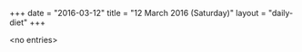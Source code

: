 +++
date = "2016-03-12"
title = "12 March 2016 (Saturday)"
layout = "daily-diet"
+++

\<no entries\>